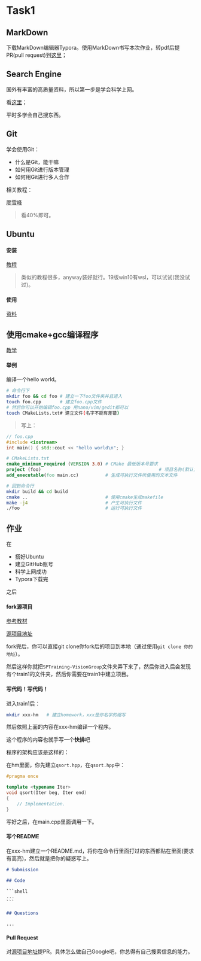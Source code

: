# Task1

## MarkDown

下载MarkDown编辑器Typora。使用MarkDown书写本次作业，转pdf后提PR(pull request)到[这里](https://github.com/ganler/SPTraining-VisionGroup)；

## Search Engine

国外有丰富的高质量资料，所以第一步是学会科学上网。

看[这里](http://ibloodline.com/articles/2018/02/01/fuck-wall.html)；

平时多学会自己搜东西。

## Git

学会使用Git：

- 什么是Git，能干嘛
- 如何用Git进行版本管理
- 如何用Git进行多人合作

相关教程：

[廖雪峰](https://www.liaoxuefeng.com/wiki/896043488029600/896067074338496)

> 看40%即可。

## Ubuntu

#### 安装

[教程](https://www.jianshu.com/p/38e6be8efecf)

> 类似的教程很多，anyway装好就行。19版win10有wsl，可以试试(我没试过)。

#### 使用

[资料](https://wiki.ubuntu.org.cn/命令行指南)

## 使用cmake+gcc编译程序

[教学](https://www.hahack.com/codes/cmake/)

#### 举例

编译一个hello world。

```bash
# 命令行下
mkdir foo && cd foo # 建立一下foo文件夹并且进入
touch foo.cpp       # 建立foo.cpp文件
# 然后你可以开始编辑foo.cpp 用nano/vim/gedit都可以
touch CMakeLists.txt# 建立文件(名字不能有差错)
```

> 写上：

```c++
// foo.cpp
#include <iostream>
int main() { std::cout << "hello world\n"; }
```

```cmake
# CMakeLists.txt
cmake_minimum_required (VERSION 3.0) # CMake 最低版本号要求
project (foo)    										 # 项目名称(默认为可执行文件的名称)
add_executable(foo main.cc)          # 生成可执行文件所使用的文本文件
```

```bash
# 回到命令行
mkdir build && cd build
cmake ..                             # 使用cmake生成makefile
make -j4                             # 产生可执行文件
./foo                                # 运行可执行文件
```

## 作业

在

- 搭好Ubuntu
- 建立GitHub账号
- 科学上网成功
- Typora下载完

之后

#### fork源项目

[参考教材](https://www.zhihu.com/question/20393785)

[源项目地址](https://github.com/ganler/SPTraining-VisionGroup)

fork完后，你可以直接git clone你fork后的项目到本地（通过使用`git clone 你的地址`）。

然后这样你就把`SPTraining-VisionGroup`文件夹弄下来了，然后你进入后会发现有个train1的文件夹，然后你需要在train1中建立项目。

#### 写代码！写代码！

进入train1后：

```bash
mkdir xxx-hm   # 建立homework，xxx是你名字的缩写
```

然后依照上面的内容在xxx-hm编译一个程序。

这个程序的内容也就手写一个**快排**吧

程序的架构应该是这样的：

在hm里面，你先建立`qsort.hpp`，在`qsort.hpp`中：

```c++
#pragma once

template <typename Iter>
void qsort(Iter beg, Iter end)
{
    // Implementation.
}
```

写好之后，在main.cpp里面调用一下。

#### 写个README

在xxx-hm建立一个README.md，将你在命令行里面打过的东西都贴在里面(要求有高亮)，然后就是把你的疑惑写上。

```markdown
# Submission

## Code

​```shell
...
​```

## Questions

...
```

#### Pull Request

对[源项目地址](https://github.com/ganler/SPTraining-VisionGroup)提PR。具体怎么做自己Google吧，你总得有自己搜索信息的能力。
